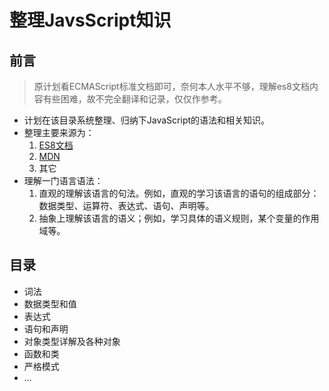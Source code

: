 # 整理JavsScript知识

## 前言

> 原计划看ECMAScript标准文档即可，奈何本人水平不够，理解es8文档内容有些困难，故不完全翻译和记录，仅仅作参考。

- 计划在该目录系统整理、归纳下JavaScript的语法和相关知识。
- 整理主要来源为：
    1. [ES8文档](http://www.ecma-international.org/ecma-262/8.0/index.html)
    2. [MDN](https://developer.mozilla.org/en-US/docs/Web/JavaScript)
    3. 其它
- 理解一门语言语法：
    1. 直观的理解该语言的句法。例如，直观的学习该语言的语句的组成部分：数据类型、运算符、表达式、语句、声明等。
    2. 抽象上理解该语言的语义；例如，学习具体的语义规则，某个变量的作用域等。

## 目录

- 词法
- 数据类型和值
- 表达式
- 语句和声明
- 对象类型详解及各种对象
- 函数和类
- 严格模式
- ...

